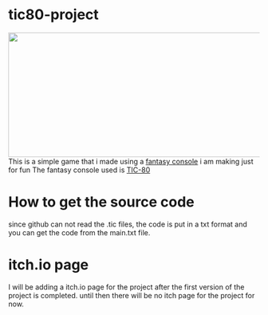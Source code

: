 # tic80-project
<img src="screenshots/1.png" width="650px" height="250px"/>
This is a simple game that i made using a <a href="https://en.wikipedia.org/wiki/Fantasy_video_game_console">fantasy console</a> i am making just for fun
The fantasy console used is <a href="https://tic80.com/">TIC-80</a>
<h1>How to get the source code</h1>
since github can not read the .tic files, the code is put in a txt format and you can get the code from the main.txt file. 


<h1>itch.io page</h1>
I will be adding a itch.io page for the project after the first version of the project is completed.
until then there will be no itch page for the project for now.